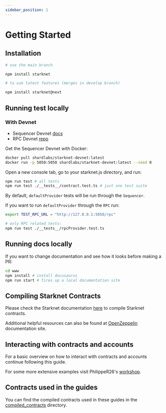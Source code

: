 ```yaml
---
sidebar_position: 1
---
```


# Getting Started

## Installation

```bash
# use the main branch

npm install starknet

# to use latest features (merges in develop branch)

npm install starknet@next
```

## Running test locally

### With Devnet

- Sequencer Devnet [docs](https://0xspaceshard.github.io/starknet-devnet/docs/intro)
- RPC Devnet [repo](https://github.com/0xSpaceShard/starknet-devnet-rs)

Get the Sequencer Devnet with Docker:

```bash
docker pull shardlabs/starknet-devnet:latest
docker run -p 5050:5050 shardlabs/starknet-devnet:latest --seed 0
```

Open a new console tab, go to your starknet.js directory, and run:

```bash
npm run test # all tests
npm run test ./__tests__/contract.test.ts # just one test suite
```

By default, `defaultProvider` tests will be run through the `Sequencer`.

If you want to run `defaultProvider` through the `RPC` run:

```bash
export TEST_RPC_URL = "http://127.0.0.1:5050/rpc"

# only RPC related tests:
npm run test ./__tests__/rpcProvider.test.ts
```

## Running docs locally

If you want to change documentation and see how it looks before making a PR:

```bash
cd www
npm install # install docusaurus
npm run start # fires up a local documentation site
```

## Compiling Starknet Contracts

Please check the Starknet documentation <ins>[here](https://www.cairo-lang.org/docs/hello_starknet/intro.html)</ins> to compile Starknet contracts.

Additional helpful resources can also be found at <ins>[OpenZeppelin](https://docs.openzeppelin.com/contracts-cairo/0.6.1/)</ins> documentation site.

## Interacting with contracts and accounts

For a basic overview on how to interact with contracts and accounts continue following this guide.

For some more extensive examples visit PhilippeR26's <ins>[workshop](https://github.com/PhilippeR26/starknet.js-workshop-typescript)</ins>.

## Contracts used in the guides

You can find the compiled contracts used in these guides in the <ins>[compiled_contracts](https://github.com/starknet-io/starknet.js/tree/develop/www/docs/guides/compiled_contracts)</ins> directory.
